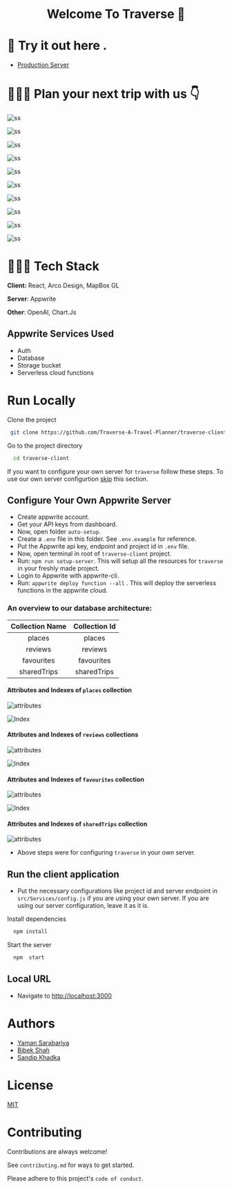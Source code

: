 <h1 align="center">Welcome To Traverse 👋</h1>


# 🔗 Try it out here .
- [Production Server](https://traverse-rho.vercel.app/)


# 🏄🏼‍♀️ Plan your next trip with us  👇

![ss](https://cloud.appwrite.io/v1/storage/buckets/traverse/files/64886964db762814b8d9/view?project=64777ba0910c827a975b&mode=admin)

![ss](https://cloud.appwrite.io/v1/storage/buckets/traverse/files/6488699cb9e902af6cad/view?project=64777ba0910c827a975b&mode=admin)

![ss](https://cloud.appwrite.io/v1/storage/buckets/traverse/files/648869cc5a0b0b57e246/view?project=64777ba0910c827a975b&mode=admin)

![ss](https://cloud.appwrite.io/v1/storage/buckets/traverse/files/64886a04054692f07894/view?project=64777ba0910c827a975b&mode=admin)

![ss](https://cloud.appwrite.io/v1/storage/buckets/traverse/files/64886a7c0ea18f04e99d/view?project=64777ba0910c827a975b&mode=admin)

![ss](https://cloud.appwrite.io/v1/storage/buckets/traverse/files/64886aa8409162ea0291/view?project=64777ba0910c827a975b&mode=admin)

![ss](https://cloud.appwrite.io/v1/storage/buckets/traverse/files/64886ad8bf660e660bd3/view?project=64777ba0910c827a975b&mode=admin)

![ss](https://cloud.appwrite.io/v1/storage/buckets/traverse/files/64886b2581b1198c144a/view?project=64777ba0910c827a975b&mode=admin)

![ss](https://cloud.appwrite.io/v1/storage/buckets/traverse/files/6488df718818c566d87f/view?project=64777ba0910c827a975b&mode=admin)

![ss](https://cloud.appwrite.io/v1/storage/buckets/traverse/files/64886b79b65f3ebb54fe/view?project=64777ba0910c827a975b&mode=admin)




# 👨🏼‍💻 Tech Stack

**Client:** React, Arco Design, MapBox GL

**Server**: Appwrite

**Other**: OpenAI, Chart.Js

## Appwrite Services Used

- Auth
- Database
- Storage bucket
- Serverless cloud functions

# Run Locally

Clone the project
```bash
 git clone https://github.com/Traverse-A-Travel-Planner/traverse-client
```

Go to the project directory

```bash
  cd traverse-client
```

If you want to configure your own server for `traverse` follow these steps. To use our own server configurtion [skip](https://github.com/Traverse-A-Travel-Planner/traverse-client#run-the-client-application) this section.

## Configure Your Own Appwrite Server

- Create appwrite account.
- Get your API keys from dashboard.
- Now, open folder `auto-setup`.
- Create a `.env` file in this folder. See `.env.example` for reference.
- Put the Appwrite api key, endpoint and project id in `.env` file.
- Now, open terminal in root of `traverse-client` project.
- Run: `npm run setup-server`. This will setup all the resources for `traverse` in your freshly made project.
- Login to Appwrite with appwrite-cli.
- Run: `appwrite deploy function --all` . This will deploy the serverless functions in the appwrite cloud.

### An overview to our database architecture: 

| Collection Name  | Collection Id  |
| :------------: | :------------: |
| places  | places  |
|  reviews |  reviews |
|  favourites |  favourites |
|  sharedTrips |  sharedTrips |


#### Attributes and Indexes of ```places``` collection
![attributes](https://cloud.appwrite.io/v1/storage/buckets/traverse/files/648310128e00f797e03b/view?project=64777ba0910c827a975b&mode=admin)

![Index](https://cloud.appwrite.io/v1/storage/buckets/traverse/files/64831029ab33b9dfc739/view?project=64777ba0910c827a975b&mode=admin)

#### Attributes and Indexes of ```reviews``` collections

![attributes](https://cloud.appwrite.io/v1/storage/buckets/traverse/files/6483148c5055db459c70/view?project=64777ba0910c827a975b&mode=admin)

![Index](https://cloud.appwrite.io/v1/storage/buckets/traverse/files/64886c5de46ffa5adef4/view?project=64777ba0910c827a975b&mode=admin)

#### Attributes and Indexes of ```favourites``` collection

![attributes](https://cloud.appwrite.io/v1/storage/buckets/traverse/files/6483139df2f63c36c5e9/view?project=64777ba0910c827a975b&mode=admin)

![Index](https://cloud.appwrite.io/v1/storage/buckets/traverse/files/648314195d1edf276470/view?project=64777ba0910c827a975b&mode=admin)

#### Attributes and Indexes of ```sharedTrips``` collection

![attributes](https://cloud.appwrite.io/v1/storage/buckets/traverse/files/648762493d58fcd78718/view?project=64777ba0910c827a975b&mode=admin)

- Above steps were for configuring `traverse` in your own server. 

## Run the client application

- Put the necessary configurations like project id and server endpoint in `src/Services/config.js` if you are using your own server. If you are using our server configuration, leave it as it is. 

Install dependencies

```bash
  npm install
```

Start the server

```bash
  npm  start
```

## Local URL
- Navigate to [http://localhost:3000](http://localhost:3000)

# Authors
- [Yaman Sarabariya](https://github.com/yaman1337)
- [Bibek Shah](https://github.com/bibekshhh)
- [Sandip Khadka](https://www.instagram.com/sandip61_)


# License

[MIT](https://github.com/Traverse-A-Travel-Planner/traverse-client/blob/main/LICENSE)

# Contributing

Contributions are always welcome!

See `contributing.md` for ways to get started.

Please adhere to this project's `code of conduct`.
